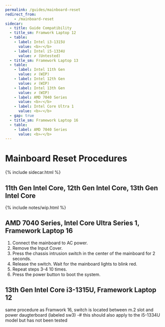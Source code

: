 ```yaml
---
permalink: /guides/mainboard-reset
redirect_from:
    - /mainboard-reset
sidecar:
  - title: Guide Compatibility
  - title_sm: Framwork Laptop 12
  - table:
    - label: Intel i3-1315U
      value: <b>✓</b>
    - label: Intel i5-1334U
      value: ✗ (Untested)
  - title_sm: Framework Laptop 13
  - table:
    - label: Intel 11th Gen
      value: ✗ (WIP)
    - label: Intel 12th Gen
      value: ✗ (WIP)
    - label: Intel 13th Gen
      value: ✗ (WIP)
    - label: AMD 7040 Series
      value: <b>✓</b>
    - label: Intel Core Ultra 1
      value: <b>✓</b>
  - gap: true
  - title_sm: Framework Laptop 16
  - table:
    - label: AMD 7040 Series
      value: <b>✓</b>
---
```

# Mainboard Reset Procedures
{% include sidecar.html %}
## 11th Gen Intel Core, 12th Gen Intel Core, 13th Gen Intel Core
{% include notes/wip.html %}

## AMD 7040 Series, Intel Core Ultra Series 1, Framework Laptop 16
1. Connect the mainboard to AC power.
2. Remove the Input Cover.
3. Press the chassis intrusion switch in the center of the mainboard for 2 seconds.
4. Release the switch. Wait for the mainboard lights to blink red.
5. Repeat steps 3-4 10 times.
6. Press the power button to boot the system.

## 13th Gen Intel Core i3-1315U, Framework Laptop 12
same procedure as Framwork 16, switch is located between m.2 slot and power daugterboard (labeled sw3)
-# this should also apply to the i5-1334U model but has not been tested
